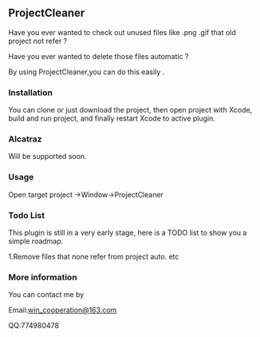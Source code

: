 ## ProjectCleaner

Have you ever wanted to check out unused files like .png .gif that old project not refer ?

Have you ever wanted to delete those files automatic ?

By using ProjectCleaner,you can do this easily .


### Installation

You can clone or just download the project, then open project with Xcode, 
build and run project, and finally restart Xcode to active plugin.

### Alcatraz

Will be supported soon.

### Usage

Open target project ->Window->ProjectCleaner

### Todo List
This plugin is still in a very early stage, here is a TODO list to show you a simple roadmap.

1.Remove files that none refer from project auto.
etc

### More information
You can contact me by

Email:win_cooperation@163.com

QQ:774980478
